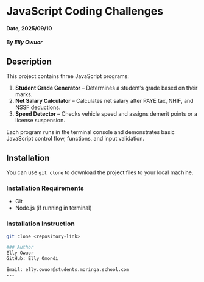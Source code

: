 # JavaScript Coding Challenges

#### Date, 2025/09/10

#### By *Elly Owuor*

## Description
This project contains three JavaScript programs:

1. **Student Grade Generator** – Determines a student’s grade based on their marks.
2. **Net Salary Calculator** – Calculates net salary after PAYE tax, NHIF, and NSSF deductions.
3. **Speed Detector** – Checks vehicle speed and assigns demerit points or a license suspension.

Each program runs in the terminal console and demonstrates basic JavaScript control flow, functions, and input validation.


## Installation
You can use `git clone` to download the project files to your local machine.

### Installation Requirements
- Git
- Node.js (if running in terminal)

### Installation Instruction
```bash
git clone <repository-link>

### Author
Elly Owuor
GitHub: Elly Omondi

Email: elly.owuor@students.moringa.school.com
---

